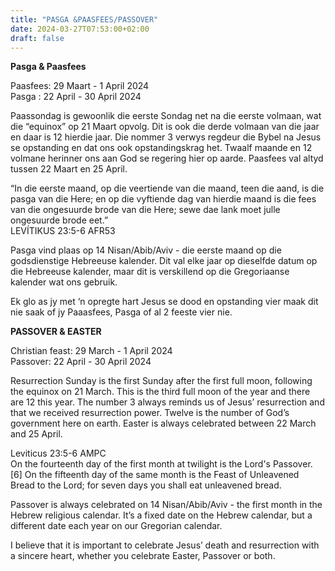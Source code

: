 ```yaml
---
title: "PASGA &PAASFEES/PASSOVER"
date: 2024-03-27T07:53:00+02:00
draft: false
---
```

<html>
 <head></head>
 <body>
  <p><strong>Pasga &amp; Paasfees</strong></p>
  <p>Paasfees: 29 Maart - 1 April 2024<br>Pasga : 22 April - 30 April 2024</p>
  <p>Paassondag is gewoonlik die eerste Sondag net na die eerste volmaan, wat die “equinox” op 21 Maart opvolg. Dit is ook die derde volmaan van die jaar en daar is 12 hierdie jaar. Die nommer 3 verwys regdeur die Bybel na Jesus se opstanding en dat ons ook opstandingskrag het. Twaalf maande en 12 volmane herinner ons aan God se regering hier op aarde. Paasfees val altyd tussen 22 Maart en 25 April.</p>
  <p>“In die eerste maand, op die veertiende van die maand, teen die aand, is die pasga van die Here; en op die vyftiende dag van hierdie maand is die fees van die ongesuurde brode van die Here; sewe dae lank moet julle ongesuurde brode eet.”<br>‭‭LEVÍTIKUS‬ ‭23‬:‭5‬-‭6‬ ‭AFR53‬‬</p>
  <p>Pasga vind plaas op 14 Nisan/Abib/Aviv - die eerste maand op die godsdienstige Hebreeuse kalender. Dit val elke jaar op dieselfde datum op die Hebreeuse kalender, maar dit is verskillend op die Gregoriaanse kalender wat ons gebruik.</p>
  <p>Ek glo as jy met ‘n opregte hart Jesus se dood en opstanding vier maak dit nie saak of jy Paaasfees, Pasga of al 2 feeste vier nie.</p>
  <p><strong>PASSOVER &amp; EASTER</strong></p>
  <p>Christian feast: 29 March - 1 April 2024<br>Passover: 22 April - 30 April 2024</p>
  <p>Resurrection Sunday is the first Sunday after the first full moon, following the equinox on 21 March. This is the third full moon of the year and there are 12 this year. The number 3 always reminds us of Jesus’ resurrection and that we received resurrection power. Twelve is the number of God’s government here on earth. Easter is always celebrated between 22 March and 25 April.</p>
  <p>Leviticus 23:5-6 AMPC<br>On the fourteenth day of the first month at twilight is the Lord's Passover. [6] On the fifteenth day of the same month is the Feast of Unleavened Bread to the Lord; for seven days you shall eat unleavened bread.</p>
  <p>Passover is always celebrated on 14 Nisan/Abib/Aviv - the first month in the Hebrew religious calendar. It’s a fixed date on the Hebrew calendar, but a different date each year on our Gregorian calendar.</p>
  <p>I believe that it is important to celebrate Jesus’ death and resurrection with a sincere heart, whether you celebrate Easter, Passover or both.</p>
 </body>
</html>